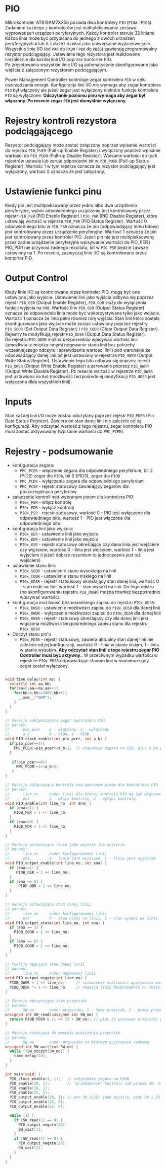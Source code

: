 # PIO
Mikrokontroler AT81SAM7X256 posiada dwa kontrolery `PIO` (`PIOA` i `PIOB`). Zadaniem każdego z kontrolerów jest multipleksowanie zestawu wyprowadzeń urządzeń peryferyjnych. Każdy kontroler steruje 32 liniami. Każda linia może być przypisana do jednego z dwóch urzadzeń peryferyjnych `A` lub `B`. Lub też działać jako uniwersalne wyjście/wejście.  
Wszystkie linie I/O (od `PA0` do `PA30` i `PB0` do `PB30`) zawierają programowalny rezystor podciągający. Ustawianie tego rezystora jest realizowane niezależnie dla każdej linii I/O poprzez kontorler PIO.  
Po zresetowaniu wszystkie linie I/O są automatycznie skonfigurowane jako wejścia z załączonym rezystorem podciągającym.  
  
Power Management Controller kontroluje zegar kontrolera `PIO` w celu oszczędzania energii. Konfiguracja linii I/O nie wymaga aby zegar kontrolera `PIO` był włączony ale jeżeli zegar jest wyłączony niektóre funkcje kontrolera `PIO` są wyłączone. **Odczytanie poziomu pinu wymaga aby zegar był włączony. Po resecie zegar `PIO` jest domyślnie wyłączony.** 

# Rejestry kontroli rezystora podciągającego
Rezystor podciągający może zostać załączony poprzez wpisanie wartości do rejestru `PIO_PUER` (Pull-up Enable Register) i wyłączony poprzez wpisanie wartości do `PIO_PUDR` (Pull-up Disable Resistor). Wpisanie wartości do tych rejestrów ustawia lub zeruje odpowiedni bit w `PIO_PUSR` (Pull-up Status Register). Wartośc 1 w tym rejstrze oznacza że rezystor podciągający jest wyłączony, wartość 0 oznacza że jest załączony.

# Ustawienie funkci pinu
Kiedy pin jest multipleksowany przez jedno albo dwa urządzenia peryferyjne, wybór odpowiedniego urządzenia jest kontrolowany przez rejestr `PIO_PER` (PIO Enable Register) i `PIO_PDR` (PIO Disable Register), które ustawiają wartość w rejstrze `PIO_PSR` (PIO Status Register). Wartość 0 odpowiedniego bitu w `PIO_PSR` oznacza że pin (odpowiadający temu bitowi) jest kontrolowany przez urządzenie peryferyjne. Wartosć 1 oznacza że pin jest kontrolowany przez kontroler PIO. Jeżeli pin nie jest multipleksowany przez żadne urządzenie peryferyjne wpisywanie wartości do PIO_PER i PIO_PDR nie przynosi żadnego rezultatu, bit w `PIO_PSR` będzie zawsze ustawiony na 1. Po resecie, zazwyczaj linie I/O są kontrolowane przez kontorler PIO.

# Output Control
Kiedy linie I/O są kontrolowane przez kontroler PIO, mogą być one ustawione jako wyjście. Ustawienie linii jako wyjścia odbywa się poprzez rejestr `PIO_OER` (Output Enable Register), `PIO_ODR` służy do wyłączenia funkcji wyjścia na linii. Wartość 0 w `PIO_OSR` (Output Status Register) oznacza że odpowiednia linia może być wykorzystywana tylko jako wejście. Wartość 1 oznacza że linia pełni również rolę wyjścia. Stan linii która została skonfigurowana jako wyjście może zostać ustawiony poprzez rejestry `PIO_SODR` (Set Output Data Register) i `PIO_CODR` (Clear Output Data Register). Rejestry te modyfikują rejestr `PIO_ODSR` (Output Data Status Register).  
Do rejestru `PIO_ODSR` można bezpośrednio wpisywać wartość linii (umożliwia to między innymi negowanie stanu linii bez potrzeby wcześniejszego odczytu i sprawdzenia wartości linii) pod warunskie że odpowiadający danej linii bit jest ustawiony w rejestrze `PIO_OWSR` (Output Write Status Register). Ustawienie tego bitu odbywa się poprzez rejestr `PIO_OWER` (Output Write Enable Register) a zerowanie poprzez `PIO_OWDR` (Output Write Disable Register). Po resecie wartość w rejestrze `PIO_OWSR` jest ustawiona na `0x0` (możliwość bezpośredniej modyfikacji `PIO_ODSR` jest wyłączona dlda wszystkich linii).

# Inputs
Stan każdej linii I/O może zostac odczytany poprzez rejestr `PIO_PDSR` (Pin Data Status Register). Zawiera on stan danej linii nie zależnie od jej konfiguracji. Aby odczytać wartość z tego rejestru, zegar kontrolera PIO musi zostać aktywowany (wpisanie wartosci do `PMC_PCER`).

# Rejestry - podsumowanie
- konfiguracja zegara:
  - `PMC_PCER` - włączenie zegara dla odpowiedniego peryferium, bit 2 (PID2) zegar dla `PIOA`, bit 3 (PID3), zegar dla `PIOB`
  - `PMC_PCDR` - wyłączenie zegara dla odpowiedniego peryferium
  - `PMC_PCSR` - rejestr statusowy zawierający zegarów dla poszczególnych peryferiów
- załączenie kontroli nad wybranym pinem dla kontrolera PIO
  - `PIOx_PER` - włącz kontrolę
  - `PIOx_PDR` - wyłącz kontrolę
  - `PIOx_PSR` - rejestr statusowy, wartość 0 - PIO jest wyłączone dla odpowiedniego bitu, wartość 1 - PIO jest włączone dla odpowiedniego bitu
- konfiguracja linii jako wyjścia:
  - `PIOx_OER` - ustawienie linii jako wyjścia 
  - `PIOx_ODR` - ustawienie linii jako wejścia
  - `PIOx_OSR` - rejestr statusowy określający czy dana linia jest wejściem czy wyjściem, wartość 0 - linia jest wejściem, wartość 1 - linia jest wyjściem (i jeżeli dobrze rozumiem to jednocześnie jest też wejściem)
- ustawianie stanu linii:
  - `PIOx_SODR` - ustawienie stanu wysokiego na linii
  - `PIOx_CODR` - ustawienie stanu niskiego na linii
  - `PIOx_ODSR` - rejestr statsusowy określający stan danej linii, wartość 0 - stan niski na linii, wartość 1 - stan wysoki na linii. Do tego rejstru (po skonfigurowaniu rejestru `PIO_OWSR`) można również bezpośrednio wpisywać wartości.
- konfiguracja możliwość bezpośredniego zapisu do rejestru `PIOx_ODSR`:
  - `PIOx_OWER` - ustawienie możliwości zapisu do `PIOx_ODSR` dla danej linii
  - `PIOx_OWDR` - wyłączenie możliwości zapisu do `PIOx_ODSR` dla danej linii
  - `PIOx_OWSR` - rejestr statusowy określający czy dla danej linii jest włączona możliwość bezpośredniego zapisu stanu dla rejestru `PIOx_ODSR`
- Odczyt stanu pin'u
  - `PIOx_PDSR` - rejestr statusowy, zawiera aktualny stan danej linii nie zależnie od jej konfiguracji, wartość 0 - linia w stanie niskim, 1 - linia w stanie wysokim. **Aby odczytać stan linii z tego rejestru zegar PIO Controller musi być aktywny.**. W przeciwnym wypadku wartości w rejestrze `PIOx_PDSR` odpowiadając stanom linii w momencie gdy zegar został wyłączony.
```c

void time_delay(int ms) { 
  volatile int aa,bb;
  for(aa=0;aa<=ms;aa++){
    for(bb=0;bb<=3000;bb++){
      __asm__("NOP");
    }
  }
}

// Funkcja uaktywniająca zegar kontrolera PIO
// params:
//      pio_pcer    1 - włączony, 2 - wyłączony
//      a_b         0 - PIOA, 1 - PIOB
void PIO_clock_enable(int pio_pcer, int a_b) {
  if(pio_pcer==1){
    PMC_PCER|=pio_pcer<<a_b+2;  // włączenie zegara na PIO, plus 2 bo wartość a_b jest z zakresu {0, 1} a bity odpowiadające PIOA i PIOB mają numery 2 i 3
  }
   
   if(pio_pcer==0){
     PMC_PCDR|=1<<a_b+2;
   }
}

// Funkcja załączająca kontrolę nad wybranym pinem dla kontorlera PIO
// params:
//      line_no     numer linii dla której kontrola PIO ma być włączona/wyłączona
//      ena         1 - włącz kontrolę, 2 - wyłącz kontrolę
void PIO_enable(int line_no, int ena) {
  if (ena==1) {
    PIOB_PER = 1 << line_no;
  }
  if (ena==0) {
    PIOB_PDR = 1 << line_no;
  }
}

// Funkcja ustawiająca linię jako wejście lub wyjśccie
// params:
//      line_no     numer konfigurowanej linii 
//      ena         0 - linia jest wejściem, 1 - linia jest wyjściem 
void PIO_output_enable(int line_no, int ena) {
  if (ena==1) {
     PIOB_OER = 1 << line_no;
  }
  if (ena == 0) {
      PIOB_ODR = 1 << line_no;
  }
}

// Funkcja ustawiająca stan danej linii
// params:
//      line_no     numer konfigurowanej linii
//      ena         0 - stan niski na linii, 1 - stan wysoki na linii
void PIO_output_state(int line_no, int ena) {
  if (ena == 1) {
    PIOB_SODR = 1 << line_no;
  }
  if (ena == 0) {
    PIOB_CODR = 1 << line_no;
  }
}

// Funkcja negująca stan danej linii
// params:
//      line_no     numer negowanej linii
void PIO_output_negate(int line_no) {
  PIOB_OWER = 1 << line_no;     // ustawienie możliwości wpisywania wartości do rejestru PIOB_ODSR dla negowanej linii
  PIOB_ODSR ^= 1 << line_no;    // negacja linii bezpośrednio na rejestrze statusowym PIOB_ODSR
}

// Funkcja odczytująca stan przycisku
// params:
//      SW_no       numer przycisku, 1 - lewy przycisk, 2 - prawy przycisk     
unsigned int SW_read(unsigned int SW_no) {
  return PIOB_PDSR & (1 << 23 + SW_no); // plus 23 ponieważ przyciski podłączone są do linii 24 i 25
}

// Funkcja czekająca do mementu puszczenia przycisku
// params;
//      SW_no       numer przycisku na którego puszczenie czekamy
unsigned int SW_wait(int SW_no) {
  while (!SW_odczyt(SW_no)) {
    time_delay(10);
  }
}

int main(void) {
  PIO_clock_enable(1, 1);   // załączenie zegara na PIOB
  PIO_enable(20, 1);        // "przekazanie" kontroli nad pinami 20, 24, 25 do PIO controller
  PIO_enable(24, 1);
  PIO_enable(25, 1);
  PIO_output_enable(20, 1); // pin 20 (LCD) jako wyjście, piny 24 i 25 (przyciski) jako wejście 
  PIO_output_enable(24, 0);
  PIO_output_enable(25, 0);

  while (1) {
    if (SW_read(1) == 0) {
      PIO_output_negate(20);
      SW_wait(1);
    }
    if (SW_read(2) == 0) {
      PIO_output_negate(20);
      SW_wait(2);
    }
  }
}

```